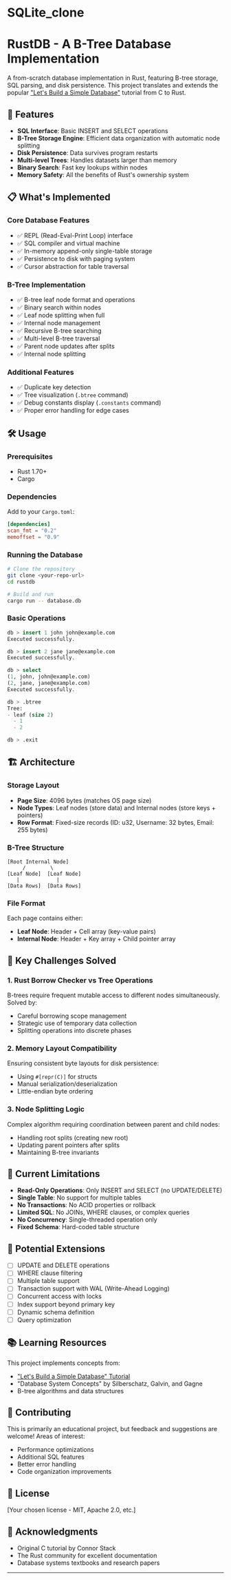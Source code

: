 # SQLite_clone

# RustDB - A B-Tree Database Implementation

A from-scratch database implementation in Rust, featuring B-tree storage, SQL parsing, and disk persistence. This project translates and extends the popular ["Let's Build a Simple Database"](https://cstack.github.io/db_tutorial/) tutorial from C to Rust.

## 🚀 Features

- **SQL Interface**: Basic INSERT and SELECT operations
- **B-Tree Storage Engine**: Efficient data organization with automatic node splitting
- **Disk Persistence**: Data survives program restarts
- **Multi-level Trees**: Handles datasets larger than memory
- **Binary Search**: Fast key lookups within nodes
- **Memory Safety**: All the benefits of Rust's ownership system

## 📋 What's Implemented

### Core Database Features

- ✅ REPL (Read-Eval-Print Loop) interface
- ✅ SQL compiler and virtual machine
- ✅ In-memory append-only single-table storage
- ✅ Persistence to disk with paging system
- ✅ Cursor abstraction for table traversal

### B-Tree Implementation

- ✅ B-tree leaf node format and operations
- ✅ Binary search within nodes
- ✅ Leaf node splitting when full
- ✅ Internal node management
- ✅ Recursive B-tree searching
- ✅ Multi-level B-tree traversal
- ✅ Parent node updates after splits
- ✅ Internal node splitting

### Additional Features

- ✅ Duplicate key detection
- ✅ Tree visualization (`.btree` command)
- ✅ Debug constants display (`.constants` command)
- ✅ Proper error handling for edge cases

## 🛠️ Usage

### Prerequisites

- Rust 1.70+
- Cargo

### Dependencies

Add to your `Cargo.toml`:

```toml
[dependencies]
scan_fmt = "0.2"
memoffset = "0.9"
```

### Running the Database

```bash
# Clone the repository
git clone <your-repo-url>
cd rustdb

# Build and run
cargo run -- database.db
```

### Basic Operations

```sql
db > insert 1 john john@example.com
Executed successfully.

db > insert 2 jane jane@example.com
Executed successfully.

db > select
(1, john, john@example.com)
(2, jane, jane@example.com)
Executed successfully.

db > .btree
Tree:
- leaf (size 2)
  - 1
  - 2

db > .exit
```

## 🏗️ Architecture

### Storage Layout

- **Page Size**: 4096 bytes (matches OS page size)
- **Node Types**: Leaf nodes (store data) and Internal nodes (store keys + pointers)
- **Row Format**: Fixed-size records (ID: u32, Username: 32 bytes, Email: 255 bytes)

### B-Tree Structure

```
[Root Internal Node]
     /        \
[Leaf Node]  [Leaf Node]
   |            |
[Data Rows]  [Data Rows]
```

### File Format

Each page contains either:

- **Leaf Node**: Header + Cell array (key-value pairs)
- **Internal Node**: Header + Key array + Child pointer array

## 🧩 Key Challenges Solved

### 1. **Rust Borrow Checker vs Tree Operations**

B-trees require frequent mutable access to different nodes simultaneously. Solved by:

- Careful borrowing scope management
- Strategic use of temporary data collection
- Splitting operations into discrete phases

### 2. **Memory Layout Compatibility**

Ensuring consistent byte layouts for disk persistence:

- Using `#[repr(C)]` for structs
- Manual serialization/deserialization
- Little-endian byte ordering

### 3. **Node Splitting Logic**

Complex algorithm requiring coordination between parent and child nodes:

- Handling root splits (creating new root)
- Updating parent pointers after splits
- Maintaining B-tree invariants

## 🚧 Current Limitations

- **Read-Only Operations**: Only INSERT and SELECT (no UPDATE/DELETE)
- **Single Table**: No support for multiple tables
- **No Transactions**: No ACID properties or rollback
- **Limited SQL**: No JOINs, WHERE clauses, or complex queries
- **No Concurrency**: Single-threaded operation only
- **Fixed Schema**: Hard-coded table structure

## 🔮 Potential Extensions

- [ ] UPDATE and DELETE operations
- [ ] WHERE clause filtering
- [ ] Multiple table support
- [ ] Transaction support with WAL (Write-Ahead Logging)
- [ ] Concurrent access with locks
- [ ] Index support beyond primary key
- [ ] Dynamic schema definition
- [ ] Query optimization

## 📚 Learning Resources

This project implements concepts from:

- ["Let's Build a Simple Database" Tutorial](https://cstack.github.io/db_tutorial/)
- "Database System Concepts" by Silberschatz, Galvin, and Gagne
- B-tree algorithms and data structures

## 🤝 Contributing

This is primarily an educational project, but feedback and suggestions are welcome! Areas of interest:

- Performance optimizations
- Additional SQL features
- Better error handling
- Code organization improvements

## 📄 License

[Your chosen license - MIT, Apache 2.0, etc.]

## 🙏 Acknowledgments

- Original C tutorial by Connor Stack
- The Rust community for excellent documentation
- Database systems textbooks and research papers

---
